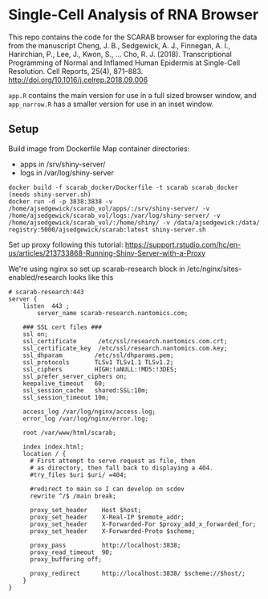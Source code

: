 # Single-Cell Analysis of RNA Browser
This repo contains the code for the SCARAB browser for exploring the data from the manuscript Cheng, J. B., Sedgewick, A. J., Finnegan, A. I., Harirchian, P., Lee, J., Kwon, S., … Cho, R. J. (2018). Transcriptional Programming of Normal and Inflamed Human Epidermis at Single-Cell Resolution. Cell Reports, 25(4), 871–883. http://doi.org/10.1016/j.celrep.2018.09.006

`app.R` contains the main version for use in a full sized browser window,
 and `app_narrow.R` has a smaller version for use in an inset window.

## Setup ##
Build image from Dockerfile
Map container directories:
  - apps in /srv/shiny-server/
  - logs in /var/log/shiny-server


```
docker build -f scarab_docker/Dockerfile -t scarab scarab_docker (needs shiny-server.sh)
docker run -d -p 3838:3838 -v /home/ajsedgewick/scarab_vol/apps/:/srv/shiny-server/ -v /home/ajsedgewick/scarab_vol/logs:/var/log/shiny-server/ -v /home/ajsedgewick/scarab_vol/:/home/shiny/ -v /data/ajsedgewick:/data/ registry:5000/ajsedgewick/scarab:latest shiny-server.sh
```

Set up proxy following this tutorial: https://support.rstudio.com/hc/en-us/articles/213733868-Running-Shiny-Server-with-a-Proxy

We're using nginx so set up scarab-research block in /etc/nginx/sites-enabled/research looks like this

```
# scarab-research:443
server {
    listen  443 ;
        server_name scarab-research.nantomics.com;

    ### SSL cert files ###
    ssl on;
    ssl_certificate      /etc/ssl/research.nantomics.com.crt;
    ssl_certificate_key  /etc/ssl/research.nantomics.com.key;
    ssl_dhparam         /etc/ssl/dhparams.pem;
    ssl_protocols       TLSv1 TLSv1.1 TLSv1.2;
    ssl_ciphers         HIGH:!aNULL:!MD5:!3DES;
    ssl_prefer_server_ciphers on;
    keepalive_timeout   60;
    ssl_session_cache   shared:SSL:10m;
    ssl_session_timeout 10m;

    access_log /var/log/nginx/access.log;
    error_log /var/log/nginx/error.log;

    root /var/www/html/scarab;

    index index.html;
    location / {
      # First attempt to serve request as file, then
      # as directory, then fall back to displaying a 404.
      #try_files $uri $uri/ =404;

      #redirect to main so I can develop on scdev
      rewrite ^/$ /main break;

      proxy_set_header    Host $host;
      proxy_set_header    X-Real-IP $remote_addr;
      proxy_set_header    X-Forwarded-For $proxy_add_x_forwarded_for;
      proxy_set_header    X-Forwarded-Proto $scheme;

      proxy_pass          http://localhost:3838;
      proxy_read_timeout  90;
      proxy_buffering off;

      proxy_redirect      http://localhost:3838/ $scheme://$host/;
    }
}
```